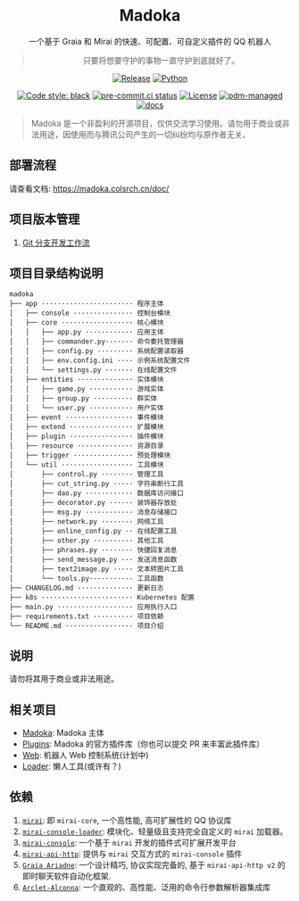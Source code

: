 <div align="center">

# Madoka

一个基于 Graia 和 Mirai 的快速、可配置、可自定义插件的 QQ 机器人

> 只要将想要守护的事物一直守护到底就好了。

[![Release](https://img.shields.io/github/v/release/MadokaProject/Application)](https://github.com/MadokaProject/Application/releases/latest)
[![Python](https://img.shields.io/badge/python-3.9%20|%203.10%20|%203.11%20|%203.12-blue)](https://docs.python.org/zh-cn/3.9/)

[![Code style: black](https://img.shields.io/badge/code%20style-black-000000.svg)](https://github.com/psf/black)
[![pre-commit.ci status](https://results.pre-commit.ci/badge/github/MadokaProject/Madoka/release.svg)](https://results.pre-commit.ci/latest/github/MadokaProject/Madoka/release)
[![License](https://img.shields.io/badge/license-AGPL--v3-green)](https://www.gnu.org/licenses/agpl-3.0.html)
[![pdm-managed](https://img.shields.io/badge/pdm-managed-blueviolet)](https://pdm.fming.dev)
[![docs](https://img.shields.io/badge/docs-readme-28afa0)](https://madoka.colsrch.cn/)

</div>

> Madoka 是一个非盈利的开源项目，仅供交流学习使用。请勿用于商业或非法用途，因使用而与腾讯公司产生的一切纠纷均与原作者无关。

## 部署流程

请查看文档: https://madoka.colsrch.cn/doc/

## 项目版本管理

1. [Git 分支开发工作流](./docs/GIT_BRANCH_FLOW.md)

## 项目目录结构说明

```
madoka
├── app ······················· 程序主体
│   ├── console ··············· 控制台模块
│   ├── core ·················· 核心模块
│   │   ├── app.py ············ 应用主体
│   │   ├── commander.py······· 命令委托管理器
│   │   ├── config.py ········· 系统配置读取器
│   │   ├── env.config.ini ···· 示例系统配置文件
│   │   └── settings.py ······· 在线配置文件
│   ├── entities ·············· 实体模块
│   │   ├── game.py ··········· 游戏实体
│   │   ├── group.py ·········· 群实体
│   │   └── user.py ··········· 用户实体
│   ├── event ················· 事件模块
│   ├── extend ················ 扩展模块
│   ├── plugin ················ 插件模块
│   ├── resource ·············· 资源目录
│   ├── trigger ··············· 预处理模块
│   └── util ·················· 工具模块
│       ├── control.py ········ 管理工具
│       ├── cut_string.py ····· 字符串断行工具
│       ├── dao.py ············ 数据库访问接口
│       ├── decorator.py ······ 装饰器存放处
│       ├── msg.py ············ 消息存储接口
│       ├── network.py ········ 网络工具
│       ├── online_config.py ·· 在线配置工具
│       ├── other.py ·········· 其他工具
│       ├── phrases.py ········ 快捷回复消息
│       ├── send_message.py ··· 发送消息函数
│       ├── text2image.py ····· 文本转图片工具
│       └── tools.py··········· 工具函数
├── CHANGELOG.md ·············· 更新日志
├── k8s ······················· Kubernetes 配置
├── main.py ··················· 应用执行入口
├── requirements.txt ·········· 项目依赖
└── README.md ················· 项目介绍
```

## 说明

请勿将其用于商业或非法用途。

## 相关项目

- [Madoka](https://github.com/MadokaProject/Madoka.git): Madoka 主体
- [Plugins](https://github.com/MadokaProject/Plugins.git): Madoka 的官方插件库（你也可以提交 PR 来丰富此插件库）
- [Web](https://github.com/MadokaProject/Web.git): 机器人 Web 控制系统(计划中)
- [Loader](https://github.com/MadokaProject/Loader.git): 懒人工具(或许有？)

## 依赖

1. [`mirai`](https://github.com/mamoe/mirai): 即 `mirai-core`, 一个高性能, 高可扩展性的 QQ 协议库
2. [`mirai-console-loader`](https://github.com/iTXTech/mirai-console-loader): 模块化、轻量级且支持完全自定义的 `mirai` 加载器。
3. [`mirai-console`](https://github.com/mamoe/mirai-console): 一个基于 `mirai` 开发的插件式可扩展开发平台
4. [`mirai-api-http`](https://github.com/project-mirai/mirai-api-http): 提供与 `mirai` 交互方式的 `mirai-console` 插件
5. [`Graia Ariadne`](https://github.com/GraiaProject/Ariadne): 一个设计精巧, 协议实现完备的, 基于 `mirai-api-http v2`
   的即时聊天软件自动化框架.
6. [`Arclet-Alconna`](https://github.com/ArcletProject/Alconna): 一个直观的、高性能、泛用的命令行参数解析器集成库
